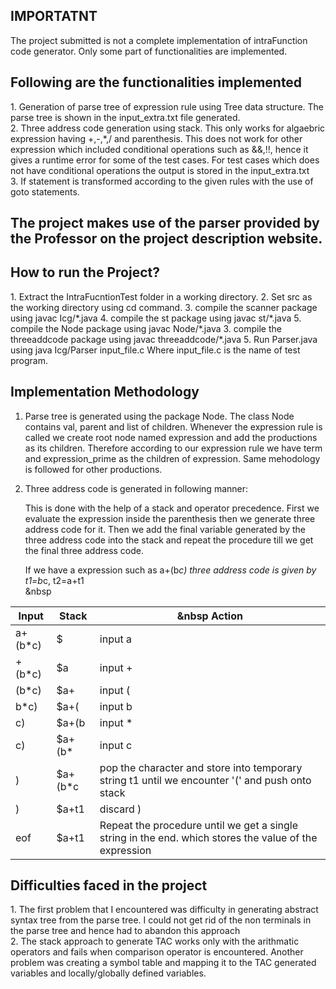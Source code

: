 <h2>IMPORTATNT </h2>
The project submitted is not a complete implementation of intraFunction code generator. Only some part of functionalities are implemented. 



<h2>Following are the functionalities implemented </h2>
1. Generation of parse tree of expression rule using Tree data structure. The parse tree is shown in the input_extra.txt file generated. <br>
2. Three address code generation using stack. This only works for algaebric expression having +,-,*,/ and parenthesis. This does not work for other expression which 
   included conditional operations such as &&,!!, hence it gives a runtime error for some of the test cases. For test cases which does not have conditional operations 
   the output is stored in the input_extra.txt <br>
3. If statement is transformed according to the given rules with the use of goto statements.   


<h2>The project makes use of the parser provided by the Professor on the project description website.</h2>


<h2>How to run the Project?</h2>
1. Extract the IntraFucntionTest folder in a working directory.
2. Set src as the working directory using cd command.
3. compile the scanner package using javac Icg/*.java
4. compile the st package using javac st/*.java
5. compile the Node package using javac Node/*.java
3. compile the threeaddcode package using javac threeaddcode/*.java
5. Run Parser.java using java Icg/Parser input_file.c   Where input_file.c is the name of test program.

<h2>Implementation Methodology</h2>

1. Parse tree is generated using the package Node. The class Node contains val, parent and list of children. Whenever the expression rule is called 
   we create root node named expression and add the productions as its children. Therefore according to our expression rule we have term and expression_prime as 
   the children of expression. Same mehodology is followed for other productions.
   
2. Three address code is generated in following manner:
   
   This is done with the help of a stack and operator precedence. First we evaluate the expression inside the parenthesis then we generate three address code for it.
   Then we add the final variable generated by the three address code into the stack and repeat the procedure till we get the final three address code. <br>
    
   If we have a expression such as a+(b*c)
   three address code is given by   t1=b*c, t2=a+t1 <br>  &nbsp
   
  | Input  |               Stack |      &nbsp        Action  |
  |-------|----------------------|------------------|
 |  a+(b*c) |               $          |      input a <br> |
 |  +(b*c)  |               $a       |          input + <br> |
  |  (b*c)   |               $a+            |    input ( <br> |
 |   b*c)   |               $a+(         |    input b  <br> |
 |   c)     |              $a+(b          |   input * <br> |
 |    c)     |           $a+(b*          |    input c <br> |
 |     )     |             $a+(b*c        |    pop the character and store into temporary string t1 until we encounter '(' and push onto stack <br> |
  |   )      |              $a+t1           |   discard )  <br> |
  |   eof    |           $a+t1           |   Repeat the procedure until we get a single string in the end. which stores the value of the expression <br> |
	

<h2>Difficulties faced in the project</h2>
1. The first problem that I encountered was difficulty in generating abstract syntax tree from the parse tree. I could not get rid of the non terminals in the parse 
   tree and hence had to abandon this approach <br>
2. The stack approach to generate TAC works only with the arithmatic operators and fails when comparison operator is encountered. Another problem was creating a
   symbol table and mapping it to the TAC generated variables and locally/globally defined variables.   
